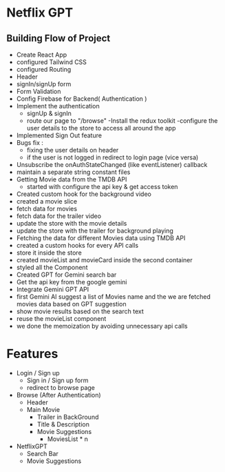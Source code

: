 # Netflix GPT

## Building Flow of Project
 - Create React App 
 - configured Tailwind CSS
 - configured Routing
 - Header
 - signIn/signUp form
 - Form Validation
 - Config Firebase for Backend( Authentication )
 - Implement the authentication
   - signUp & signIn
   - route our page to "/browse"
 -Install the redux toolkit
    -configure the user details to the store to access all around the app
 - Implemented Sign Out feature
 - Bugs fix : 
   - fixing the user details on header 
   - if the user is not logged in redirect to login page (vice versa)
 - Unsubscribe the  onAuthStateChanged (like eventListener) callback
 - maintain a separate string constant files
 - Getting Movie data from the TMDB API 
   - started with configure the api key & get access token
 - Created custom hook for the background video
 - created a movie slice
 - fetch data for movies 
 - fetch data for the trailer video
 - update the store with the movie details
 - update the store with the trailer for background playing
 - Fetching the data for different Movies data using TMDB API
 - created a custom hooks for every API calls
 - store it inside the store
 - created movieList and movieCard inside the second container
 - styled all the Component
 - Created GPT for Gemini search bar
 - Get the api key from the google gemini
 - Integrate Gemini GPT  API
 - first Gemini AI suggest a list of Movies name and the we are fetched movies data based on GPT suggestion
 - show movie results based on the search text
 - reuse the movieList component
 - we done the memoization by avoiding unnecessary api calls
# Features
- Login / Sign up
  - Sign in / Sign up form
  - redirect to browse page
- Browse (After Authentication)
   - Header
   - Main Movie
        - Trailer in BackGround
        - Title & Description
        - Movie Suggestions
          - MoviesList * n
 - NetflixGPT
   - Search Bar
   - Movie Suggestions